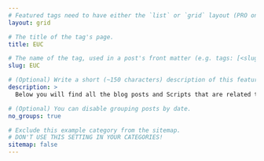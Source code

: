 ```yaml
---
# Featured tags need to have either the `list` or `grid` layout (PRO only).
layout: grid

# The title of the tag's page.
title: EUC

# The name of the tag, used in a post's front matter (e.g. tags: [<slug>]).
slug: EUC

# (Optional) Write a short (~150 characters) description of this featured tag.
description: >
  Below you will find all the blog posts and Scripts that are related to EUC

# (Optional) You can disable grouping posts by date.
no_groups: true

# Exclude this example category from the sitemap.
# DON'T USE THIS SETTING IN YOUR CATEGORIES!
sitemap: false
---
```


